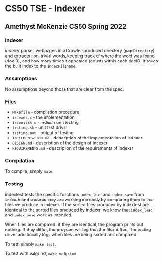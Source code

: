 # CS50 TSE - Indexer
## Amethyst McKenzie CS50 Spring 2022

### Indexer

*indexer* parses webpages in a Crawler-produced directory (`pageDirectory`) and extracts non-trivial words, keeping track of where the word was found (docID), and how many times it appeared (count) within each docID. It saves the built index to the `indexFilename`.

### Assumptions

No assumptions beyond those that are clear from the spec.

### Files

* `Makefile` - compilation procedure
* `indexer.c` - the implementation
* `indextest.c` - index.h unit testing
* `testing.sh` - unit test driver
* `testing.out` - output of testing
* `IMPLEMENTATION.md` - description of the implementation of indexer
* `DESIGN.md` - description of the design of indexer
* `REQUIREMENTS.md` - description of the requirements of indexer

### Compilation

To compile, simply `make`.

### Testing

indextest tests the specific functions `index_load` and `index_save` from `index.h` and ensures they are working correctly by comparing them to the files we produce in indexer. If the sorted files produced by indextest are identical to the sorted files produced by indexer, we know that `index_load` and `index_save` work as intended. 

When files are compared: if they are identical, the program prints out nothing. If they differ, the program will log that the files differ. The testing driver additionally logs when files are being sorted and compared. 

To test, simply `make test`.

To test with valgrind, `make valgrind`.






